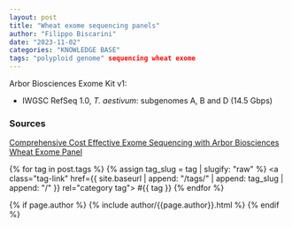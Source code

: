 ```yaml
---
layout: post
title: "Wheat exome sequencing panels"
author: "Filippo Biscarini"
date: "2023-11-02"
categories: "KNOWLEDGE BASE"
tags: "polyploid genome" sequencing wheat exome
---
```


Arbor Biosciences Exome Kit v1:
- IWGSC RefSeq 1.0, *T. aestivum*: subgenomes A, B and D (14.5 Gbps)


### Sources
[Comprehensive Cost Effective Exome Sequencing with Arbor Biosciences Wheat Exome Panel](https://www.youtube.com/watch?v=8ExNVak8UTU)

{% for tag in post.tags %}
  {% assign tag_slug = tag | slugify: "raw" %}
  <a class="tag-link"
    href={{ site.baseurl | append: "/tags/" | append: tag_slug | append: "/" }}
    rel="category tag">
    #{{ tag }}
  </a>
{% endfor %}


{% if page.author %}
  {% include author/{{page.author}}.html %}
{% endif %}

